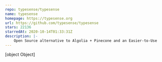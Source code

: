 ```yaml
---
repo: typesense/typesense
name: typesense
homepage: https://typesense.org
url: https://github.com/typesense/typesense
stars: 22136
starredAt: 2020-10-14T01:33:31Z
description: |-
    Open Source alternative to Algolia + Pinecone and an Easier-to-Use alternative to ElasticSearch ⚡ 🔍 ✨ Fast, typo tolerant, in-memory fuzzy Search Engine for building delightful search experiences
---
```


[object Object]
